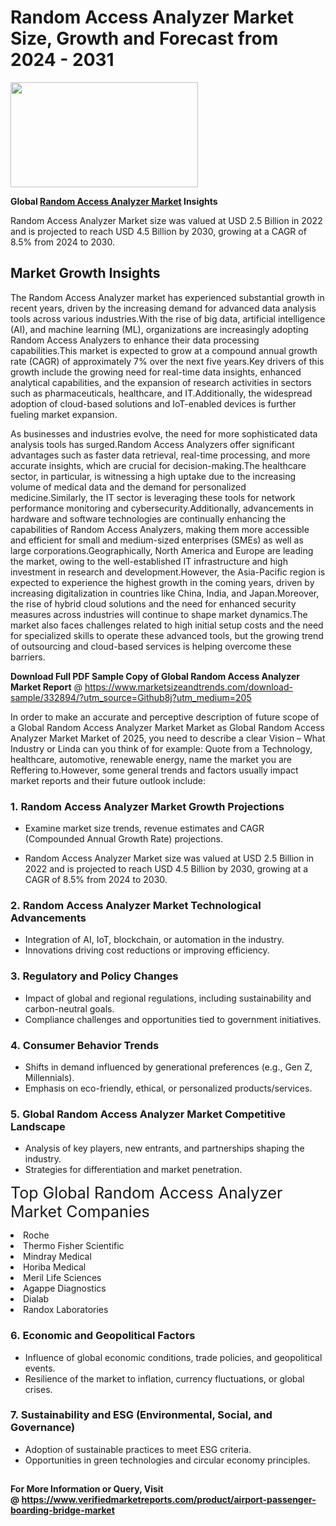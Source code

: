 <H1>Random Access Analyzer Market Size, Growth and Forecast from 2024 - 2031</H1><img class="aligncenter size-medium wp-image-584254" src="https://thirdeyenews.in/wp-content/uploads/2024/09/Global-Market-Research-300x168.jpeg" alt="" width="300" height="168" /><p><strong>Global&nbsp;<a href="https://www.marketsizeandtrends.com/download-sample/332894/?utm_source=Github8j?utm_medium=205">Random Access Analyzer Market</a> Insights</strong></p><p>Random Access Analyzer Market size was valued at USD 2.5 Billion in 2022 and is projected to reach USD 4.5 Billion by 2030, growing at a CAGR of 8.5% from 2024 to 2030.</p><p><h2>Market Growth Insights</h2> <p>The Random Access Analyzer market has experienced substantial growth in recent years, driven by the increasing demand for advanced data analysis tools across various industries.With the rise of big data, artificial intelligence (AI), and machine learning (ML), organizations are increasingly adopting Random Access Analyzers to enhance their data processing capabilities.This market is expected to grow at a compound annual growth rate (CAGR) of approximately 7% over the next five years.Key drivers of this growth include the growing need for real-time data insights, enhanced analytical capabilities, and the expansion of research activities in sectors such as pharmaceuticals, healthcare, and IT.Additionally, the widespread adoption of cloud-based solutions and IoT-enabled devices is further fueling market expansion.</p> <p>As businesses and industries evolve, the need for more sophisticated data analysis tools has surged.Random Access Analyzers offer significant advantages such as faster data retrieval, real-time processing, and more accurate insights, which are crucial for decision-making.The healthcare sector, in particular, is witnessing a high uptake due to the increasing volume of medical data and the demand for personalized medicine.Similarly, the IT sector is leveraging these tools for network performance monitoring and cybersecurity.Additionally, advancements in hardware and software technologies are continually enhancing the capabilities of Random Access Analyzers, making them more accessible and efficient for small and medium-sized enterprises (SMEs) as well as large corporations.Geographically, North America and Europe are leading the market, owing to the well-established IT infrastructure and high investment in research and development.However, the Asia-Pacific region is expected to experience the highest growth in the coming years, driven by increasing digitalization in countries like China, India, and Japan.Moreover, the rise of hybrid cloud solutions and the need for enhanced security measures across industries will continue to shape market dynamics.The market also faces challenges related to high initial setup costs and the need for specialized skills to operate these advanced tools, but the growing trend of outsourcing and cloud-based services is helping overcome these barriers.</p> <p><span class=""><strong>Download Full PDF Sample Copy of Global Random Access Analyzer Market Report</strong> @ <a href="https://www.marketsizeandtrends.com/download-sample/332894/?utm_source=Github8j?utm_medium=205" target="_blank">https://www.marketsizeandtrends.com/download-sample/332894/?utm_source=Github8j?utm_medium=205</a></span></p><p>In order to make an accurate and perceptive description of future scope of a Global&nbsp;Random Access Analyzer Market Market as Global&nbsp;Random Access Analyzer Market Market of 2025, you need to describe a clear Vision &ndash; What Industry or Linda can you think of for example: Quote from a Technology, healthcare, automotive, renewable energy, name the market you are Reffering to.However, some general trends and factors usually impact market reports and their future outlook include:</p><h3>1.&nbsp;<strong>Random Access Analyzer Market Growth Projections</strong></h3><ul><li>Examine market size trends, revenue estimates and CAGR (Compounded Annual Growth Rate) projections.</li><li><p>Random Access Analyzer Market size was valued at USD 2.5 Billion in 2022 and is projected to reach USD 4.5 Billion by 2030, growing at a CAGR of 8.5% from 2024 to 2030.</p></li></ul><h3>2.&nbsp;<strong>Random Access Analyzer Market Technological Advancements</strong></h3><ul><li>Integration of AI, IoT, blockchain, or automation in the industry.</li><li>Innovations driving cost reductions or improving efficiency.</li></ul><h3>3.&nbsp;<strong>Regulatory and Policy Changes</strong></h3><ul><li>Impact of global and regional regulations, including sustainability and carbon-neutral goals.</li><li>Compliance challenges and opportunities tied to government initiatives.</li></ul><h3>4.&nbsp;<strong>Consumer Behavior Trends</strong></h3><ul><li>Shifts in demand influenced by generational preferences (e.g., Gen Z, Millennials).</li><li>Emphasis on eco-friendly, ethical, or personalized products/services.</li></ul><h3>5.&nbsp;<strong>Global Random Access Analyzer Market Competitive Landscape</strong></h3><ul><li>Analysis of key players, new entrants, and partnerships shaping the industry.</li><li>Strategies for differentiation and market penetration.</li></ul><p data-pm-slice="1 1 []"><span style="color: inherit; font-family: inherit; font-size: 25px;">Top Global Random Access Analyzer Market Companies</span></p><div class="" data-test-id=""><p><li>Roche</li><li> Thermo Fisher Scientific</li><li> Mindray Medical</li><li> Horiba Medical</li><li> Meril Life Sciences</li><li> Agappe Diagnostics</li><li> Dialab</li><li> Randox Laboratories</li></p></div><h3>6.&nbsp;<strong>Economic and Geopolitical Factors</strong></h3><ul><li>Influence of global economic conditions, trade policies, and geopolitical events.</li><li>Resilience of the market to inflation, currency fluctuations, or global crises.</li></ul><h3>7.&nbsp;<strong>Sustainability and ESG (Environmental, Social, and Governance)</strong></h3><ul><li>Adoption of sustainable practices to meet ESG criteria.</li><li>Opportunities in green technologies and circular economy principles.</li></ul><h2><strong style="font-size: 14px;">For More Information or Query, Visit @&nbsp;</strong><a style="background-color: #ffffff; font-size: 14px;" href="https://www.marketsizeandtrends.com/report/random-access-analyzer-market/" target="_blank">https://www.verifiedmarketreports.com/product/airport-passenger-boarding-bridge-market</a></h2>
